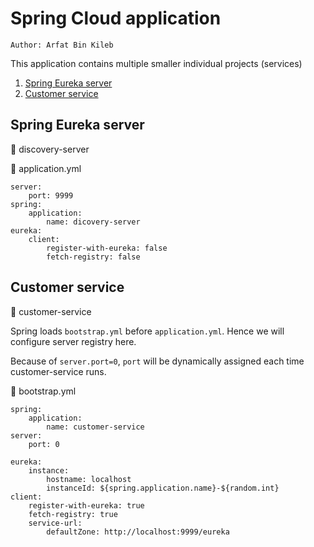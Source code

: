 # Spring Cloud application

    Author: Arfat Bin Kileb

This application contains multiple smaller individual projects (services)

  1. [Spring Eureka server](#spring-eureka-server)
  2. [Customer service](#customer-service)

## Spring Eureka server

:file_folder: discovery-server

:memo: application.yml

    server:
        port: 9999
    spring:
        application:
            name: dicovery-server
    eureka:
        client:
            register-with-eureka: false
            fetch-registry: false

## Customer service

:file_folder: customer-service

Spring loads `bootstrap.yml` before `application.yml`. Hence we will configure server registry here.

Because of `server.port=0`, `port` will be dynamically assigned each time customer-service runs.

:memo: bootstrap.yml

    spring:
        application:
            name: customer-service
    server:
        port: 0

    eureka:
        instance:
            hostname: localhost
            instanceId: ${spring.application.name}-${random.int}
    client:
        register-with-eureka: true
        fetch-registry: true
        service-url:
            defaultZone: http://localhost:9999/eureka
